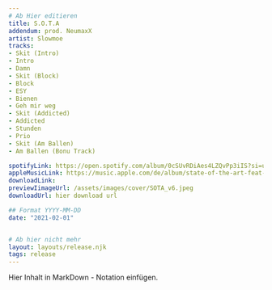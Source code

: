 ```yaml
---
# Ab Hier editieren
title: S.O.T.A
addendum: prod. NeumaxX
artist: Slowmoe
tracks:
- Skit (Intro)
- Intro
- Damn
- Skit (Block)
- Block
- ESY
- Bienen
- Geh mir weg 
- Skit (Addicted)
- Addicted
- Stunden
- Prio
- Skit (Am Ballen)
- Am Ballen (Bonu Track)

spotifyLink: https://open.spotify.com/album/0cSUvRDiAes4LZQvPp3iIS?si=u0nyd1RuQUqbtjLnvAB33Q
appleMusicLink: https://music.apple.com/de/album/state-of-the-art-feat-%E2%82%AC%24%C2%A5/1552919255
downloadLink: 
previewIimageUrl: /assets/images/cover/SOTA_v6.jpeg
downloadUrl: hier download url

## Format YYYY-MM-DD
date: "2021-02-01"


# Ab hier nicht mehr
layout: layouts/release.njk
tags: release
---
```


Hier Inhalt in MarkDown - Notation einfügen.